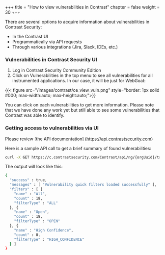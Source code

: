 +++
title = "How to view vulnerabilities in Contrast"
chapter = false
weight = 30
+++

There are several options to acquire information about vulnerabilities in Contrast Security:

- In the Contrast UI
- Programmatically via API requests
- Through various integrations (Jira, Slack, IDEs, etc.)


### Vulnerabilities in Contrast Security UI

1. Log in Contrast Security Community Edition
2. Click on Vulnerabilities in the top menu to see all vulnerabilities for all instrumented applications. In our case, it will be just for WebGoat:

{{< figure src="/images/contrast/ce_view_vuln.png" style="border: 1px solid #000; max-width:auto; max-height:auto;">}}

You can click on each vulnerabilities to get more information. Please note that we have done any work yet but still able to see some vulnerabilities that Contrast was able to identify.

### Getting access to vulnerabilities via UI

Please review [the API documentation] (https://api.contrastsecurity.com)

Here is a sample API call to get a brief summary of found vulnerabilities:

```bash
curl -X GET https://c.contrastsecurity.com/Contrast/api/ng/{orgUuid}/traces/{appId}/quick -H 'Authorization:{authorization-key}' -H 'API-Key:{API-Key}'
```
The output will look like this:

```bash
{
  "success" : true,
  "messages" : [ "Vulnerability quick filters loaded successfully" ],
  "filters" : [ {
    "name" : "All",
    "count" : 18,
    "filterType" : "ALL"
  }, {
    "name" : "Open",
    "count" : 18,
    "filterType" : "OPEN"
  }, {
    "name" : "High Confidence",
    "count" : 0,
    "filterType" : "HIGH_CONFIDENCE"
  } ]
}
```